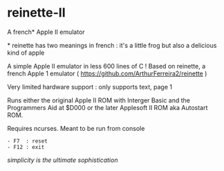 # reinette-II
A french* Apple II emulator

 \* reinette has two meanings in french : it's a little frog but also a delicious kind of apple
  

A simple Apple II emulator in less 600 lines of C !
Based on reinette, a french Apple 1 emulator ( https://github.com/ArthurFerreira2/reinette )

Very limited hardware support : only supports text, page 1

Runs either the original Apple II ROM with Interger Basic and the Programmers Aid at $D000 or the later Applesoft II ROM aka Autostart ROM.


Requires ncurses. Meant to be run from console
~~~
- F7  : reset
- F12 : exit
~~~

*simplicity is the ultimate sophistication*


